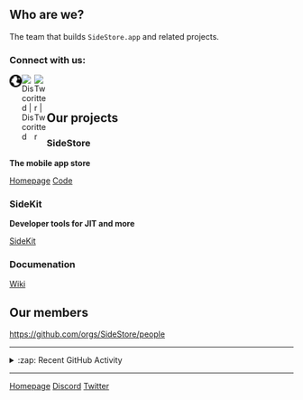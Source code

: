 <!-- 
Docs: How to use GitHub README and actions to auto-generate embedded content.
https://github.com/anuraghazra/github-readme-stats
https://www.youtube.com/watch?v=n6d4KHSKqGk
https://github.com/rahuldkjain/github-profile-readme-generator
 -->

## Who are we?

The team that builds `SideStore.app` and related projects.

### Connect with us:

<!--
[![Website](https://img.shields.io/website?label=sidestore.io&style=for-the-badge&url=https://sidestore.io)](https://sidestore.io)
[![Twitter Follow](https://img.shields.io/twitter/follow/sidestore_io?color=1DA1F2&logo=twitter&style=for-the-badge)](https://twitter.com/intent/follow?original_referer=https%3A%2F%2Fgithub.com%2Fsidestore&screen_name=sidestore)
[![GitHub Followers](https://img.shields.io/github/followers/sidestore?style=for-the-badge)]()
[![GitHub Sponsors](https://img.shields.io/github/sponsors/sidestore?style=for-the-badge
)]() 
-->

[<img align="left" alt="sidestore.io" width="22px" src="https://raw.githubusercontent.com/iconic/open-iconic/master/svg/globe.svg" />][website]
[<img align="left" alt="Discord | Discord" width="22px" src="https://cdn.jsdelivr.net/npm/simple-icons@v3/icons/discord.svg" />][discord]
[<img align="left" alt="Twitter | Twitter" width="22px" src="https://cdn.jsdelivr.net/npm/simple-icons@v3/icons/twitter.svg" />][twitter]

<br />
<br />

## Our projects

### SideStore

__The mobile app store__

[Homepage][website]
[Code][git.sidestore]

### SideKit

__Developer tools for JIT and more__

[SideKit][git.sidekit]

### Documenation

[Wiki][wiki]

## Our members

https://github.com/orgs/SideStore/people

---

<details>
  <summary>:zap: Recent GitHub Activity</summary>

<!--START_SECTION:activity-->
1. 🗣 Commented on [#400](https://github.com/SideStore/SideStore/issues/400) in [SideStore/SideStore](https://github.com/SideStore/SideStore)
2. 🗣 Commented on [#400](https://github.com/SideStore/SideStore/issues/400) in [SideStore/SideStore](https://github.com/SideStore/SideStore)
3. 🗣 Commented on [#460](https://github.com/SideStore/SideStore/issues/460) in [SideStore/SideStore](https://github.com/SideStore/SideStore)
4. 🗣 Commented on [#460](https://github.com/SideStore/SideStore/issues/460) in [SideStore/SideStore](https://github.com/SideStore/SideStore)
5. 🗣 Commented on [#460](https://github.com/SideStore/SideStore/issues/460) in [SideStore/SideStore](https://github.com/SideStore/SideStore)
6. 🗣 Commented on [#460](https://github.com/SideStore/SideStore/issues/460) in [SideStore/SideStore](https://github.com/SideStore/SideStore)
7. 🗣 Commented on [#460](https://github.com/SideStore/SideStore/issues/460) in [SideStore/SideStore](https://github.com/SideStore/SideStore)
8. 🗣 Commented on [#460](https://github.com/SideStore/SideStore/issues/460) in [SideStore/SideStore](https://github.com/SideStore/SideStore)
9. 🗣 Commented on [#460](https://github.com/SideStore/SideStore/issues/460) in [SideStore/SideStore](https://github.com/SideStore/SideStore)
10. ❗️ Opened issue [#460](https://github.com/SideStore/SideStore/issues/460) in [SideStore/SideStore](https://github.com/SideStore/SideStore)
11. ❗️ Closed issue [#299](https://github.com/SideStore/SideStore/issues/299) in [SideStore/SideStore](https://github.com/SideStore/SideStore)
12. 🗣 Commented on [#299](https://github.com/SideStore/SideStore/issues/299) in [SideStore/SideStore](https://github.com/SideStore/SideStore)
13. ❗️ Opened issue [#459](https://github.com/SideStore/SideStore/issues/459) in [SideStore/SideStore](https://github.com/SideStore/SideStore)
14. 🗣 Commented on [#456](https://github.com/SideStore/SideStore/issues/456) in [SideStore/SideStore](https://github.com/SideStore/SideStore)
15. 🗣 Commented on [#456](https://github.com/SideStore/SideStore/issues/456) in [SideStore/SideStore](https://github.com/SideStore/SideStore)
16. 🗣 Commented on [#420](https://github.com/SideStore/SideStore/issues/420) in [SideStore/SideStore](https://github.com/SideStore/SideStore)
17. ❗️ Closed issue [#458](https://github.com/SideStore/SideStore/issues/458) in [SideStore/SideStore](https://github.com/SideStore/SideStore)
18. 🗣 Commented on [#458](https://github.com/SideStore/SideStore/issues/458) in [SideStore/SideStore](https://github.com/SideStore/SideStore)
19. 🗣 Commented on [#420](https://github.com/SideStore/SideStore/issues/420) in [SideStore/SideStore](https://github.com/SideStore/SideStore)
20. 🗣 Commented on [#420](https://github.com/SideStore/SideStore/issues/420) in [SideStore/SideStore](https://github.com/SideStore/SideStore)
<!--END_SECTION:activity-->

</details>

---

[Homepage][patreon] [Discord][discord] [Twitter][twitter]

<!--
- [Patreon][patreon]
- [OpenCollective][opencollective]
- [YouTube][youtube]
-->

[website]: https://sidestore.io
[wiki]: https://wiki.sidestore.io
[twitter]: https://twitter.com/sidestore_io
[discord]: https://discord.gg/sidestore-949183273383395328
[youtube]: https://youtube.com/TODO
[patreon]: https://www.patreon.com/SideStore
[opencollective]: https://opencollective.com/TODO
[git.sidestore]: https://github.com/SideStore/SideStore/
[git.sidekit]: https://github.com/SideStore/SideKit

